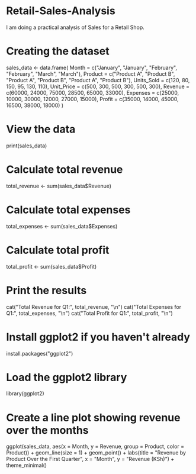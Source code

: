 # Retail-Sales-Analysis
I am doing a practical analysis of Sales for a Retail Shop. 
# Creating the dataset
sales_data <- data.frame(
  Month = c("January", "January", "February", "February", "March", "March"),
  Product = c("Product A", "Product B", "Product A", "Product B", "Product A", "Product B"),
  Units_Sold = c(120, 80, 150, 95, 130, 110),
  Unit_Price = c(500, 300, 500, 300, 500, 300),
  Revenue = c(60000, 24000, 75000, 28500, 65000, 33000),
  Expenses = c(25000, 10000, 30000, 12000, 27000, 15000),
  Profit = c(35000, 14000, 45000, 16500, 38000, 18000)
)

# View the data
print(sales_data)
# Calculate total revenue
total_revenue <- sum(sales_data$Revenue)

# Calculate total expenses
total_expenses <- sum(sales_data$Expenses)

# Calculate total profit
total_profit <- sum(sales_data$Profit)

# Print the results
cat("Total Revenue for Q1:", total_revenue, "\n")
cat("Total Expenses for Q1:", total_expenses, "\n")
cat("Total Profit for Q1:", total_profit, "\n")
# Install ggplot2 if you haven't already
install.packages("ggplot2")

# Load the ggplot2 library
library(ggplot2)

# Create a line plot showing revenue over the months
ggplot(sales_data, aes(x = Month, y = Revenue, group = Product, color = Product)) +
  geom_line(size = 1) +
  geom_point() +
  labs(title = "Revenue by Product Over the First Quarter",
       x = "Month", y = "Revenue (KSh)") +
  theme_minimal()
